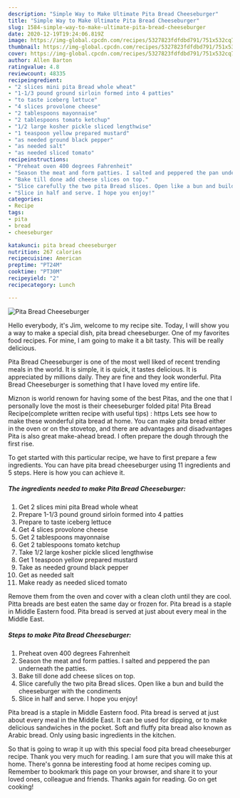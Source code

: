 ```yaml
---
description: "Simple Way to Make Ultimate Pita Bread Cheeseburger"
title: "Simple Way to Make Ultimate Pita Bread Cheeseburger"
slug: 1584-simple-way-to-make-ultimate-pita-bread-cheeseburger
date: 2020-12-19T19:24:06.819Z
image: https://img-global.cpcdn.com/recipes/5327823fdfdbd791/751x532cq70/pita-bread-cheeseburger-recipe-main-photo.jpg
thumbnail: https://img-global.cpcdn.com/recipes/5327823fdfdbd791/751x532cq70/pita-bread-cheeseburger-recipe-main-photo.jpg
cover: https://img-global.cpcdn.com/recipes/5327823fdfdbd791/751x532cq70/pita-bread-cheeseburger-recipe-main-photo.jpg
author: Allen Barton
ratingvalue: 4.8
reviewcount: 48335
recipeingredient:
- "2 slices mini pita Bread whole wheat"
- "1-1/3 pound ground sirloin formed into 4 patties"
- "to taste iceberg lettuce"
- "4 slices provolone cheese"
- "2 tablespoons mayonnaise"
- "2 tablespoons tomato ketchup"
- "1/2 large kosher pickle sliced lengthwise"
- "1 teaspoon yellow prepared mustard"
- "as needed ground black pepper"
- "as needed salt"
- "as needed sliced tomato"
recipeinstructions:
- "Preheat oven 400 degrees Fahrenheit"
- "Season the meat and form patties. I salted and peppered the pan underneath the patties."
- "Bake till done add cheese slices on top."
- "Slice carefully the two pita Bread slices. Open like a bun and build the cheeseburger with the condiments"
- "Slice in half and serve. I hope you enjoy!"
categories:
- Recipe
tags:
- pita
- bread
- cheeseburger

katakunci: pita bread cheeseburger 
nutrition: 267 calories
recipecuisine: American
preptime: "PT24M"
cooktime: "PT30M"
recipeyield: "2"
recipecategory: Lunch

---
```



![Pita Bread Cheeseburger](https://img-global.cpcdn.com/recipes/5327823fdfdbd791/751x532cq70/pita-bread-cheeseburger-recipe-main-photo.jpg)

Hello everybody, it's Jim, welcome to my recipe site. Today, I will show you a way to make a special dish, pita bread cheeseburger. One of my favorites food recipes. For mine, I am going to make it a bit tasty. This will be really delicious.

Pita Bread Cheeseburger is one of the most well liked of recent trending meals in the world. It is simple, it is quick, it tastes delicious. It is appreciated by millions daily. They are fine and they look wonderful. Pita Bread Cheeseburger is something that I have loved my entire life.

Miznon is world renown for having some of the best Pitas, and the one that I personally love the most is their cheeseburger folded pita! Pita Bread Recipe(complete written recipe with useful tips) : https Lets see how to make these wonderful pita bread at home. You can make pita bread either in the oven or on the stovetop, and there are advantages and disadvantages Pita is also great make-ahead bread. I often prepare the dough through the first rise.


To get started with this particular recipe, we have to first prepare a few ingredients. You can have pita bread cheeseburger using 11 ingredients and 5 steps. Here is how you can achieve it.

<!--inarticleads1-->

##### The ingredients needed to make Pita Bread Cheeseburger:

1. Get 2 slices mini pita Bread whole wheat
1. Prepare 1-1/3 pound ground sirloin formed into 4 patties
1. Prepare to taste iceberg lettuce
1. Get 4 slices provolone cheese
1. Get 2 tablespoons mayonnaise
1. Get 2 tablespoons tomato ketchup
1. Take 1/2 large kosher pickle sliced lengthwise
1. Get 1 teaspoon yellow prepared mustard
1. Take as needed ground black pepper
1. Get as needed salt
1. Make ready as needed sliced tomato


Remove them from the oven and cover with a clean cloth until they are cool. Pitta breads are best eaten the same day or frozen for. Pita bread is a staple in Middle Eastern food. Pita bread is served at just about every meal in the Middle East. 

<!--inarticleads2-->

##### Steps to make Pita Bread Cheeseburger:

1. Preheat oven 400 degrees Fahrenheit
1. Season the meat and form patties. I salted and peppered the pan underneath the patties.
1. Bake till done add cheese slices on top.
1. Slice carefully the two pita Bread slices. Open like a bun and build the cheeseburger with the condiments
1. Slice in half and serve. I hope you enjoy!


Pita bread is a staple in Middle Eastern food. Pita bread is served at just about every meal in the Middle East. It can be used for dipping, or to make delicious sandwiches in the pocket. Soft and fluffy pita bread also known as Arabic bread. Only using basic ingredients in the kitchen. 

So that is going to wrap it up with this special food pita bread cheeseburger recipe. Thank you very much for reading. I am sure that you will make this at home. There's gonna be interesting food at home recipes coming up. Remember to bookmark this page on your browser, and share it to your loved ones, colleague and friends. Thanks again for reading. Go on get cooking!
